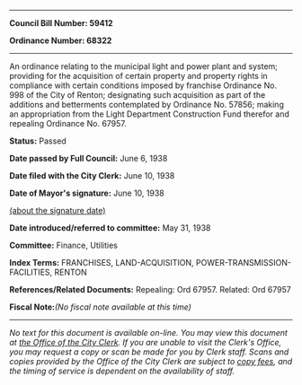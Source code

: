 

********

**Council Bill Number: 59412**
   
**Ordinance Number: 68322**
********

 An ordinance relating to the municipal light and power plant and system; providing for the acquisition of certain property and property rights in compliance with certain conditions imposed by franchise Ordinance No. 998 of the City of Renton; designating such acquisition as part of the additions and betterments contemplated by Ordinance No. 57856; making an appropriation from the Light Department Construction Fund therefor and repealing Ordinance No. 67957.

**Status:** Passed
   
**Date passed by Full Council:** June 6, 1938
   
**Date filed with the City Clerk:** June 10, 1938
   
**Date of Mayor's signature:** June 10, 1938
   
[(about the signature date)](/~public/approvaldate.htm)
   
   
   
**Date introduced/referred to committee:** May 31, 1938
   
**Committee:** Finance, Utilities
   
   
**Index Terms:** FRANCHISES, LAND-ACQUISITION, POWER-TRANSMISSION-FACILITIES, RENTON

**References/Related Documents:** Repealing: Ord 67957. Related: Ord 67957

**Fiscal Note:**_(No fiscal note available at this time)_
********

_No text for this document is available on-line. You may view this document at [the Office of the City Clerk](http://www.seattle.gov/leg/clerk/contactUs.htm). If you are unable to visit the Clerk's Office, you may request a copy or scan be made for you by Clerk staff. Scans and copies provided by the Office of the City Clerk are subject to [copy fees](http://clerk.seattle.gov/~public/clerkfees.htm), and the timing of service is dependent on the availability of staff._


